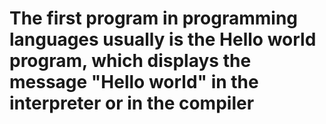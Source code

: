 <h1>The first program  in programming languages usually is the Hello world program, which displays the message "Hello world" in the interpreter or in the compiler</h1> 
